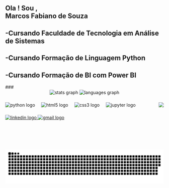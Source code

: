 <h2 align="left">Ola ! Sou ,<br> Marcos Fabiano de Souza</h2>
<h2 align="left">-Cursando Faculdade de Tecnologia em Análise de Sistemas </h2>
<h2 align="left">-Cursando Formação de Linguagem Python</h2>
<h2 align="lefi">-Cursando Formação de BI com Power BI </h2>
###

<div align="center">
  <img src="https://github-readme-stats.vercel.app/api?username=MF77PG&hide_title=false&hide_rank=false&show_icons=true&include_all_commits=true&count_private=true&disable_animations=false&theme=dracula&locale=en&hide_border=false" height="150" alt="stats graph"  />
  <img src="https://github-readme-stats.vercel.app/api/top-langs?username=MF77PG&locale=en&hide_title=false&layout=compact&card_width=320&langs_count=5&theme=dracula&hide_border=false" height="150" alt="languages graph"  />
</div>

###

<img align="right" height="150" src="https://lh3.googleusercontent.com/pw/AP1GczMzVH57HTLdg6L7jlYy9BWHDVmaRuPz1yKnBs_FwKHNoL0ZAferPRSTrV5V4CO8knfd8Xg10BZK-DL9r635iLQu3k7WbSmcS4QAOdY13mpmxfK_Rb7DdnG8BIv0VpRMtWeXIPaQwjHX5TEPnoWFPVPstGTeCljAjlyIfYE6OXU0yKjNPu5DEgxdI8V_08FABsHVksnyjiDMmsElTCU1Y1opodZqvF0VPfNc821xL06jA3U4sXVbddFmVYXtjhBAb1gXgCWPJG15PWGco4cyXtmpX9EMoh4PDiQg0w8Y3x3t_VjHHPnvsA0uirj1Brc7ogYDxh_3LLAEdrSsramULhG-SIr8xN98f22teI_64RikcyF7NIMQYUfkk0DAc_6K8bvxpmzjiRim2Gluegcfmgg7hk7b7GiJPuUtRyLJub2CW9IfS-P67-v2lcSCy8Dt2SJiD9xmjWEsjtXmXjHUoR6Cj1y5v5Q0Nl0Z5TW0W92IpbqXuhcGP7voLEEyf_82RrfnGE5zQn3Uv5kenKycnoI5Ugze1UZq-Vz6-0pOblvn86ouGNkr5D_jjJfmtJ1vk9bOENEasx2FEgL95gPBkT0IPuNXYj8WGpaks4NzVHVUsr9zXP158Rzt0h7XLE7O73tVNlHiOcJ8JTaGKblRNJuoJOZ7Uz6ThJMdCtN90IlcbmZY-35do_7WQT1gnOJXounQw3i5AqOPWrcjEkR4qzyaI-yAlXdHUcO_7JJhitFxLyQk339t38ynJyq0N_EJi52w7O2w4kkZig4pYJiUuICkG2uxEsOAh2cIW0FqzLrckdqRgijWtHIwkYo6Ue2VaEfBD87UeEtZFDes7SM8VI5uhUgBBUe301gaX9FPv00qTx1ZBi-ZTyWnw7swwJbte1RhLFRRn_t7F0punmcPE8LPEQ=w100-h100-s-no-gm?authuser=0"  />

###

<div align="left">
  <img src="https://cdn.jsdelivr.net/gh/devicons/devicon/icons/python/python-original.svg" height="30" alt="python logo"  />
  <img width="12" />
  <img src="https://cdn.jsdelivr.net/gh/devicons/devicon/icons/html5/html5-original.svg" height="30" alt="html5 logo"  />
  <img width="12" />
  <img src="https://cdn.jsdelivr.net/gh/devicons/devicon/icons/css3/css3-original.svg" height="30" alt="css3 logo"  />
  <img width="12" />
  <img src="https://cdn.jsdelivr.net/gh/devicons/devicon/icons/jupyter/jupyter-original.svg" height="30" alt="jupyter logo"  />
</div>

###

<div align="left">
  <a href="www.linkedin.com/in/marcos-fabiano-de-souza-118411301" target="_blank">
    <img src="https://img.shields.io/static/v1?message=LinkedIn&logo=linkedin&label=&color=0077B5&logoColor=white&labelColor=&style=for-the-badge" height="35" alt="linkedin logo"  />
  </a>
  <a href="marcos.fabiano77@gmail.com" target="_blank">
    <img src="https://img.shields.io/static/v1?message=Gmail&logo=gmail&label=&color=D14836&logoColor=white&labelColor=&style=for-the-badge" height="35" alt="gmail logo"  />
  </a>
</div>

###

<br clear="both">

<img src="https://raw.githubusercontent.com/MF77PG/MF77PG/main/snake.svg" alt="Snake animation" />

###
